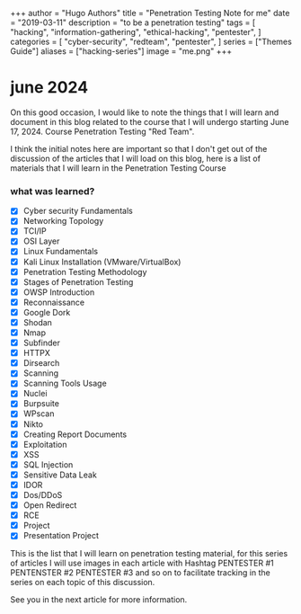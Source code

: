 +++
author = "Hugo Authors"
title = "Penetration Testing Note for me"
date = "2019-03-11"
description = "to be a penetration testing"
tags = [
    "hacking",
    "information-gathering",
    "ethical-hacking",
    "pentester",
]
categories = [
    "cyber-security",
    "redteam",
    "pentester",
]
series = ["Themes Guide"]
aliases = ["hacking-series"]
image = "me.png"
+++

# june 2024
On this good occasion, I would like to note the things that I will learn and document in this blog related to the course that I will undergo starting June 17, 2024. Course Penetration Testing "Red Team".

I think the initial notes here are important so that I don't get out of the discussion of the articles that I will load on this blog, here is a list of materials that I will learn in the Penetration Testing Course

### what was learned?
- [x] Cyber security Fundamentals                    
- [x] Networking Topology                              
- [x] TCI/IP
- [x] OSI Layer
- [x] Linux Fundamentals
- [x] Kali Linux Installation (VMware/VirtualBox)
- [x] Penetration Testing Methodology
- [x] Stages of Penetration Testing 
- [x] OWSP Introduction
- [x] Reconnaissance
- [x] Google Dork
- [x] Shodan
- [x] Nmap
- [x] Subfinder
- [x] HTTPX
- [x] Dirsearch
- [x] Scanning
- [x] Scanning Tools Usage
- [x] Nuclei
- [x] Burpsuite
- [x] WPscan
- [x] Nikto
- [x] Creating Report Documents
- [x] Exploitation
- [x] XSS
- [x] SQL Injection
- [x] Sensitive Data Leak
- [x] IDOR
- [x] Dos/DDoS
- [x] Open Redirect
- [x] RCE
- [x] Project
- [x] Presentation Project

This is the list that I will learn on penetration testing material, for this series of articles I will use images in each article with Hashtag PENTESTER #1 PENTENSTER #2 PENTESTER #3 and so on to facilitate tracking in the series on each topic of this discussion.

See you in the next article for more information.
